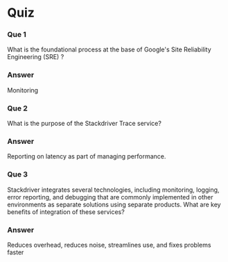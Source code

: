 # Quiz

### Que 1

What is the foundational process at the base of Google's Site Reliability Engineering (SRE) ?

### Answer

Monitoring

### Que 2

What is the purpose of the Stackdriver Trace service?

### Answer

Reporting on latency as part of managing performance.

### Que 3

Stackdriver integrates several technologies, including monitoring, logging, error reporting, and debugging that are commonly implemented in other environments as separate solutions using separate products. What are key benefits of integration of these services?

### Answer

Reduces overhead, reduces noise, streamlines use, and fixes problems faster
